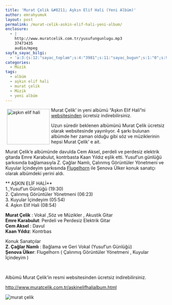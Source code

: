 ```yaml
---
title: 'Murat Çelik &#8211; Aşkın Elif Hali (Yeni Albüm)'
author: emrahyumuk
layout: post
permalink: /murat-celik-askin-elif-hali-yeni-album/
enclosure:
  - |
    http://www.muratcelik.com.tr/yusufungunlugu.mp3
    37473435
    audio/mpeg
sayfa_sayac_bilgi:
  - 'a:3:{s:12:"sayac_toplam";s:4:"3981";s:11:"sayac_bugun";s:1:"0";s:9:"son_okuma";s:10:"1364868712";}'
categories:
  - Müzik
tags:
  - albüm
  - aşkın elif hali
  - murat çelik
  - Müzik
  - yeni albüm
---
```

<img class="alignleft alignnone size-full wp-image-131" style="margin: 5px; float: left;" title="askin-elif-hali" src="http://img247.imageshack.us/img247/143/askinelifhalift1.jpg" alt="aşkın elif hali" width="133" height="111" />Murat Çelik&#8217; in yeni albümü &#8220;Aşkın Elif Hali&#8221;ni <a href="http://www.muratcelik.com.tr" target="_blank">websitesinden</a> ücretsiz indirebilirsiniz.

Uzun süredir beklenen albümünü Murat Çelik ücretsiz olarak websitesinde yayınlıyor. 4 şarkı bulunan albümde her zaman olduğu gibi söz ve müziklerinin hepsi Murat Çelik&#8217; e ait.

Murat Çelik&#8217;e albümünde davulda Cem Aksel, perdeli ve perdesiz elektrik gitarda Emre Karabulut, kontrbasta Kaan Yıldız eşlik etti. Yusuf&#8217;un günlüğü şarkısında bağlamasıyla Z. Çağlar Namlı, Çalınmış Görüntüler Yönetmeni ve Kuyular İçindeyim şarkısında <a href="http://www.music.vt.edu/musicdictionary/textf/images/flugelhorn.jpg" target="_blank">Flugelhorn</a> ile Şenova Ülker konuk sanatçı olarak albümdeki yerini aldı.

<!--more-->

** AŞKIN ELİF HALİ**  
1.[ ][1]Yusuf&#8217;un Günlüğü (19:30)  
2. Çalınmış Görüntüler Yönetmeni (06:23)  
3. Kuyular İçindeyim (05:54)  
4. Aşkın Elif Hali (08:54)

<span class="style20"><strong>Murat Çelik</strong> :</span> Vokal ,Söz ve Müzikler , Akustik Gitar  
**Emre Karabulut**: Perdeli ve Perdesiz Elektrik Gitar  
**Cem Aksel** : Davul  
**Kaan Yıldız**: Kontrbas

Konuk Sanatçılar  
**Z. Çağlar Namlı** : Bağlama ve Geri Vokal (Yusuf&#8217;un Günlüğü)  
**Şenova Ülker**: Flugelhorn ( Çalınmış Görüntüler Yönetmeni , Kuyular İçindeyim )

<span style="color: #ffffff;">.</span>

Albümü Murat Çelik&#8217;in resmi websitesinden ücretsiz indirebilirsiniz.<a href="http://www.muratcelik.com.tr/askinelifhalialbum.html" target="_blank"></p> <p>
  http://www.muratcelik.com.tr/askinelifhalialbum.html</a>
</p>

<p>
  <img src="http://img135.imageshack.us/img135/1843/mc1pd2.jpg" alt="murat çelik" />
</p>

 [1]: http://www.muratcelik.com.tr/yusufungunlugu.mp3